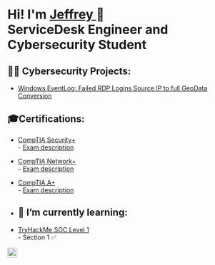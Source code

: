 <h1>Hi! I'm <a href="https://www.linkedin.com/in/jeffreyedeh/" >Jeffrey </a> 👋 <br/>ServiceDesk Engineer</a> <a > and Cybersecurity Student</a></h1>

<h2>👨‍💻 Cybersecurity Projects:</h2>

  - [Windows EventLog: Failed RDP Logins Source IP to full GeoData Conversion](url)

<h2> 🎓Certifications:</h2>

 - [CompTIA Security+](https://www.credly.com/earner/earned/badge/8015ebce-f95b-4102-a229-86e3fa047a13)<br/> - [Exam description](https://www.comptia.org/certifications/security) 
 - [CompTIA Network+](https://www.credly.com/earner/earned/badge/f1e6ab7c-b977-4410-9cee-403a9a7ae66d)<br/> - [Exam description](https://www.comptia.org/certifications/network)
- [CompTIA A+](https://www.credly.com/earner/earned/badge/dff28381-302c-44bd-a174-5d86bc9acfee)<br/> - [Exam description](https://www.comptia.org/certifications/a)

- <h2>🌱 I’m currently learning:</h2>

- [TryHackMe SOC Level 1](https://tryhackme.com/path/outline/soclevel1)<br/> - Section 1 ✅
  
  

[<img align="left" alt="JeffreyEdeh | LinkedIn" width="22px" src="https://cdn.jsdelivr.net/npm/simple-icons@v3/icons/linkedin.svg" />][linkedin]

[linkedin]: https://www.linkedin.com/in/jeffreyedeh/
<!--
### Hi there 👋

<!--
**JeffreyEdeh/JeffreyEdeh** is a ✨ _special_ ✨ repository because its `README.md` (this file) appears on your GitHub profile.

Here are some ideas to get you started:

- 🔭 I’m currently working on ...
- 🌱 I’m currently learning ...
- 👯 I’m looking to collaborate on ...
- 🤔 I’m looking for help with ...
- 💬 Ask me about ...
- 📫 How to reach me: ...
- 😄 Pronouns: ...
- ⚡ Fun fact: ...
-->
